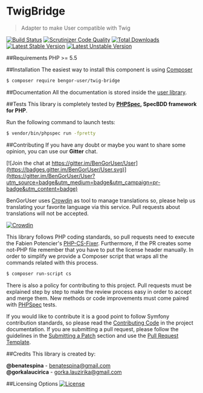 # TwigBridge
> Adapter to make User compatible with Twig

[![Build Status](https://travis-ci.org/BenGorUser/TwigBridge.svg?branch=master)](https://travis-ci.org/BenGorUser/TwigBridge)
[![Scrutinizer Code Quality](https://scrutinizer-ci.com/g/BenGorUser/TwigBridge/badges/quality-score.png?b=master)](https://scrutinizer-ci.com/g/BenGorUser/TwigBridge/?branch=master)
[![Total Downloads](https://poser.pugx.org/bengor-user/twig-bridge/downloads)](https://packagist.org/packages/bengor-user/twig-bridge/)
[![Latest Stable Version](https://poser.pugx.org/bengor-user/twig-bridge/v/stable.svg)](https://packagist.org/packages/bengor-user/twig-bridge/)
[![Latest Unstable Version](https://poser.pugx.org/bengor-user/twig-bridge/v/unstable.svg)](https://packagist.org/packages/bengor-user/twig-bridge/)

##Requirements
PHP >= 5.5

##Installation
The easiest way to install this component is using [Composer][6]
```bash
$ composer require bengor-user/twig-bridge
```

##Documentation
All the documentation is stored inside the [user library](https://github.com/BenGorUser/User/blob/master/docs/index.md).

##Tests
This library is completely tested by **[PHPSpec][1], SpecBDD framework for PHP**.

Run the following command to launch tests:
```bash
$ vendor/bin/phpspec run -fpretty
```

##Contributing
If you have any doubt or maybe you want to share some opinion, you can use our **Gitter** chat.

[![Join the chat at https://gitter.im/BenGorUser/User](https://badges.gitter.im/BenGorUser/User.svg)](https://gitter.im/BenGorUser/User?utm_source=badge&utm_medium=badge&utm_campaign=pr-badge&utm_content=badge)

BenGorUser uses [Crowdin][7] as tool to manage translations so, please help us translating your favorite language
via this service. Pull requests about translations will not be accepted.

[![Crowdin](https://d322cqt584bo4o.cloudfront.net/bengoruser/localized.svg)](https://crowdin.com/project/bengoruser)

This library follows PHP coding standards, so pull requests need to execute the Fabien Potencier's [PHP-CS-Fixer][5].
Furthermore, if the PR creates some not-PHP file remember that you have to put the license header manually. In order
to simplify we provide a Composer script that wraps all the commands related with this process.
```bash
$ composer run-script cs
```

There is also a policy for contributing to this project. Pull requests must be explained step by step to make the
review process easy in order to accept and merge them. New methods or code improvements must come paired with
[PHPSpec][1] tests.

If you would like to contribute it is a good point to follow Symfony contribution standards, so please read the
[Contributing Code][2] in the project documentation. If you are submitting a pull request, please follow the guidelines
in the [Submitting a Patch][3] section and use the [Pull Request Template][4].

##Credits
This library is created by:
>
**@benatespina** - [benatespina@gmail.com](mailto:benatespina@gmail.com)<br>
**@gorkalaucirica** - [gorka.lauzirika@gmail.com](mailto:gorka.lauzirika@gmail.com)

##Licensing Options
[![License](https://poser.pugx.org/bengor-user/twig-bridge/license.svg)](https://github.com/BenGorUser/TwigBridge/blob/master/LICENSE)

[1]: http://www.phpspec.net/
[2]: http://symfony.com/doc/current/contributing/code/index.html
[3]: http://symfony.com/doc/current/contributing/code/patches.html#check-list
[4]: http://symfony.com/doc/current/contributing/code/patches.html#make-a-pull-request
[5]: http://cs.sensiolabs.org/
[6]: http://getcomposer.org
[7]: https://crowdin.com/
